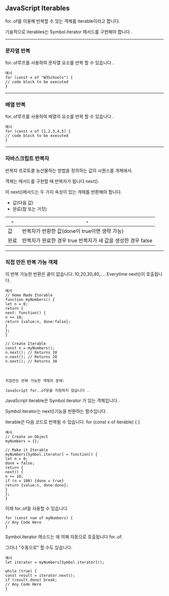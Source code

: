 ## JavaScript Iterables

for..of를 이용해 반복할 수 있는 객체를 iterable이라고 합니다.

기술적으로 iterables는 Symbol.iterator 메서드를 구현해야 합니다 .

---

### 문자열 반복

for..of루프를 사용하여 문자열 요소를 반복 할 수 있습니다 .

    예시
    for (const x of "W3Schools") {
    // code block to be executed
    }

---

### 배열 반복

for..of루프를 사용하여 배열의 요소를 반복 할 수 있습니다 .

    예시
    for (const x of [1,2,3,4,5] {
    // code block to be executed
    }

---

### 자바스크립트 반복자

반복자 프로토콜 농산물하는 방법을 정의하는 값의 시퀀스를 개체에서.

객체는 메서드를 구현할 때 반복자가 됩니다 next().

이 next()메서드는 두 가지 속성이 있는 개체를 반환해야 합니다.

- 값(다음 값)
- 완료(참 또는 거짓)

| -    | -                                                            |
| ---- | ------------------------------------------------------------ |
| 값   | 반복자가 반환한 값(done이 true이면 생략 가능)                |
| 완료 | 반복자가 완료한 경우 true 반복자가 새 값을 생성한 경우 false |

---

### 직접 만든 반복 가능 객체

이 반복 가능한 반환은 끝이 없습니다: 10,20,30,40,.... Everytime next()이 호출됩니다.

    예시
    // Home Made Iterable
    function myNumbers() {
    let n = 0;
    return {
    next: function() {
    n += 10;
    return {value:n, done:false};
    }
    };
    }

    // Create Iterable
    const n = myNumbers();
    n.next(); // Returns 10
    n.next(); // Returns 20
    n.next(); // Returns 30

<br />

    직접만든 반복 가능한 객체의 문제:

    JavaScript for..of문을 지원하지 않습니다 .

JavaScript iterable은 Symbol.iterator 가 있는 객체입니다 .

Symbol.iterator는 next()기능을 반환하는 함수입니다 .

iterable은 다음 코드로 반복될 수 있습니다. for (const x of iterable) { }

    예시
    // Create an Object
    myNumbers = {};

    // Make it Iterable
    myNumbers[Symbol.iterator] = function() {
    let n = 0;
    done = false;
    return {
    next() {
    n += 10;
    if (n = 100) {done = true}
    return {value:n, done:done};
    }
    };
    }

이제 for..of을 사용할 수 있습니다.

    for (const num of myNumbers) {
    // Any Code Here
    }

Symbol.iterator 메소드는 에 의해 자동으로 호출됩니다 for..of.

그러나 "수동으로" 할 수도 있습니다.

    예시
    let iterator = myNumbers[Symbol.iterator]();

    while (true) {
    const result = iterator.next();
    if (result.done) break;
    // Any Code Here
    }
